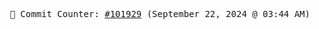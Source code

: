 <p align="center">
    <samp>
        📮 Commit Counter: <a href="https://github.com/Javascript-void0/Javascript-void0/commits/main">#101929</a> (September 22, 2024 @ 03:44 AM)
    </samp>
</p>